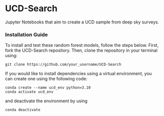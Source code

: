 # UCD-Search
Jupyter Notebooks that aim to create a UCD sample from deep sky surveys.

### Installation Guide
To install and test these random forest models, follow the steps below.
First, fork the UCD-Search repository. Then, clone the repository in your terminal using:

```
git clone https://github.com/your_username/UCD-Search
```

If you would like to install dependencies using a virtual environment, you can create one using the following code:

```
conda create --name ucd_env python=3.10
conda activate ucd_env
```

and deactivate the environment by using 
```
conda deactivate
```









